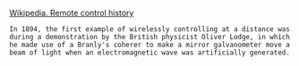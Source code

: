 [Wikipedia. Remote control history](https://en.wikipedia.org/wiki/Remote_control#History)

```
In 1894, the first example of wirelessly controlling at a distance was during a demonstration by the British physicist Oliver Lodge, in which he made use of a Branly's coherer to make a mirror galvanometer move a beam of light when an electromagnetic wave was artificially generated.
```
